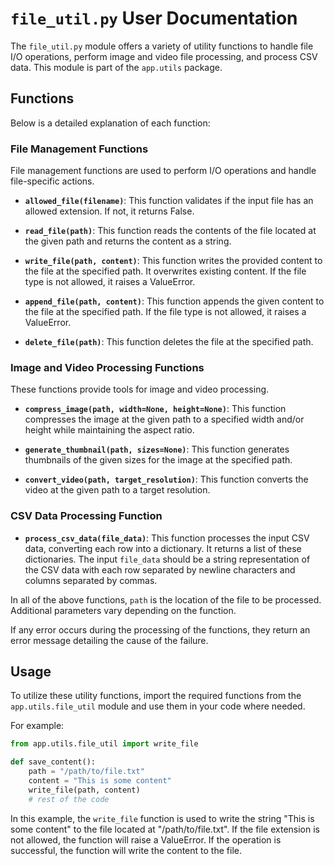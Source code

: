 # `file_util.py` User Documentation

The `file_util.py` module offers a variety of utility functions to handle file I/O operations, perform image and video file processing, and process CSV data. This module is part of the `app.utils` package.

## Functions

Below is a detailed explanation of each function:

### File Management Functions

File management functions are used to perform I/O operations and handle file-specific actions.

- **`allowed_file(filename)`**: This function validates if the input file has an allowed extension. If not, it returns False.

- **`read_file(path)`**: This function reads the contents of the file located at the given path and returns the content as a string.

- **`write_file(path, content)`**: This function writes the provided content to the file at the specified path. It overwrites existing content. If the file type is not allowed, it raises a ValueError.

- **`append_file(path, content)`**: This function appends the given content to the file at the specified path. If the file type is not allowed, it raises a ValueError.

- **`delete_file(path)`**: This function deletes the file at the specified path.

### Image and Video Processing Functions

These functions provide tools for image and video processing.

- **`compress_image(path, width=None, height=None)`**: This function compresses the image at the given path to a specified width and/or height while maintaining the aspect ratio.

- **`generate_thumbnail(path, sizes=None)`**: This function generates thumbnails of the given sizes for the image at the specified path.

- **`convert_video(path, target_resolution)`**: This function converts the video at the given path to a target resolution.

### CSV Data Processing Function

- **`process_csv_data(file_data)`**: This function processes the input CSV data, converting each row into a dictionary. It returns a list of these dictionaries. The input `file_data` should be a string representation of the CSV data with each row separated by newline characters and columns separated by commas.

In all of the above functions, `path` is the location of the file to be processed. Additional parameters vary depending on the function.

If any error occurs during the processing of the functions, they return an error message detailing the cause of the failure.

## Usage

To utilize these utility functions, import the required functions from the `app.utils.file_util` module and use them in your code where needed.

For example:

```python
from app.utils.file_util import write_file

def save_content():
    path = "/path/to/file.txt"
    content = "This is some content"
    write_file(path, content)
    # rest of the code
```

In this example, the `write_file` function is used to write the string "This is some content" to the file located at "/path/to/file.txt". If the file extension is not allowed, the function will raise a ValueError. If the operation is successful, the function will write the content to the file.